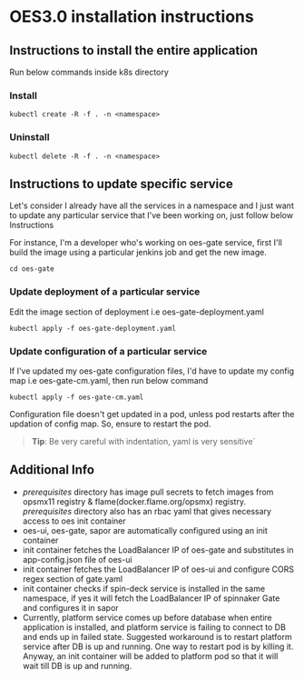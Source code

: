 # OES3.0 installation instructions

## Instructions to install the entire application

Run below commands inside k8s directory

### Install
`
kubectl create -R -f . -n <namespace>
`

### Uninstall
`
kubectl delete -R -f . -n <namespace>
`

## Instructions to update specific service

Let's consider I already have all the services in a namespace and I just want to update any particular service that I've been working on, just follow below Instructions

For instance, I'm a developer who's working on oes-gate service, first I'll build the image using a particular jenkins job and get the new image.

`
cd oes-gate
`

### Update deployment of a particular service

Edit the image section of deployment i.e oes-gate-deployment.yaml

`
kubectl apply -f oes-gate-deployment.yaml
`

### Update configuration of a particular service
If I've updated my oes-gate configuration files, I'd have to update my config map i.e oes-gate-cm.yaml, then run below command

`
kubectl apply -f oes-gate-cm.yaml
`

Configuration file doesn't get updated in a pod, unless pod restarts after the updation of config map. So, ensure to restart the pod.

> **Tip**: Be very careful with indentation, yaml is very sensitive`

## Additional Info
- *prerequisites* directory has image pull secrets to fetch images from opsmx11 registry & flame(docker.flame.org/opsmx) registry. *prerequisites* directory also has an rbac yaml that gives necessary access to oes init container
- oes-ui, oes-gate, sapor are automatically configured using an init container
- init container fetches the LoadBalancer IP of oes-gate and substitutes in app-config.json file of oes-ui
- init container fetches the LoadBalancer IP of oes-ui and configure CORS regex section of gate.yaml
- init container checks if spin-deck service is installed in the same namespace, if yes it will fetch the LoadBalancer IP of spinnaker Gate and configures it in sapor
- Currently, platform service comes up before database when entire application is installed, and platform service is failing to connect to DB and ends up in failed state. Suggested workaround is to restart platform service after DB is up and running. One way to restart pod is by killing it. Anyway, an init container will be added to platform pod so that it will wait till DB is up and running.
